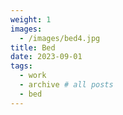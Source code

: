```yaml
---
weight: 1
images:
  - /images/bed4.jpg
title: Bed
date: 2023-09-01
tags:
  - work
  - archive # all posts
  - bed
---
```

